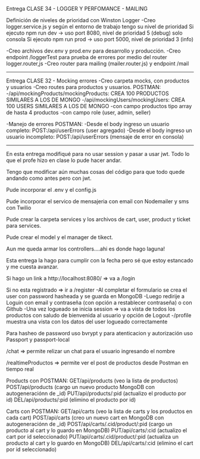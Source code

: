 Entrega CLASE 34 - LOGGER Y PERFOMANCE - MAILING

Definición de niveles de prioridad con Winston Logger
-Creo logger.service.js y según el entorno de trabajo tengo su nivel de prioridad
    Si ejecuto npm run dev -> uso port 8080, nivel de prioridad 5 (debug) solo consola
    Si ejecuto npm run prod -> uso port 5000, nivel de prioridad 3 (info)

-Creo archivos dev.env y prod.env para desarrollo y producción.
-Creo endpoint /loggerTest para prueba de errores por medio del router logger.router,js
-Creo router para mailing (mailer.router.js) y endpoint /mail

----------------------------------------------------------------

Entrega CLASE 32 - Mocking errores
-Creo carpeta mocks, con productos y usuarios
-Creo routes para productos y usuarios.
    POSTMAN:
    -/api/mockingProducts/mockingProducts: CREA 100 PRODUCTOS SIMILARES A LOS DE MONGO
    -/api/mockingUsers/mockingUsers: CREA 100 USERS SIMILARES A LOS DE MONGO
        -con campo productos tipo array de hasta 4 productos
        -con campo role (user, admin, seller)

-Manejo de errores
POSTMAN:
    -Desde el body ingreso un usuario completo:
        POST:/api/userErrors (user agregado)
    -Desde el body ingreso un usuario incompleto: 
        POST:/api/userErrors (mensaje de error en consola) 


----------------------------------------------------------------

En esta entrega modifiqué para no usar session y pasar a usar jwt.
Todo lo que el profe hizo en clase lo pude hacer andar.

Tengo que modificar aún muchas cosas del código para que todo quede andando como antes pero con jwt.

Pude incorporar el .env y el config.js

Pude incorporar el servico de mensajeria con email con Nodemailer y sms con Twilio

Pude crear la carpeta services y los archivos de cart, user, product y ticket para services.

Pude crear el model y el manager de tikect.

Aun me queda armar los controllers....ahi es donde hago laguna!


Esta entrega la hago para cumplir con la fecha pero sé que estoy estancado y me cuesta avanzar.




Si hago un link a http://localhost:8080/ => va a /login

Si no esta registrado => ir a /register
    -Al completar el formulario se crea el user con password hasheada y se guarda en MongoDB
    -Luego redirije a Loguin con email y contraseña (con opción a restablecer contraseña) o con Github
    -Una vez logueado se inicia session => va a vista de todos los productos con saludo de bienvenida al usuario y opción de Logout
    -/profile muestra una vista con los datos del user logueado correctamente

Para hasheo de password uso bvrypt y para atenticacion y autorización uso Passport y passport-local

/chat => permite relizar un chat para el usuario ingresando el nombre

/realtimeProductos => permite ver el post de productos desde Postman en tiempo real

Products con POSTMAN:
GET/api/products    (veo la lista de productos)
POST/api/products   (cargo un nuevo producto MongoDB con autogeneraciónn de _id)
PUT/api/products/:pid    (actualizo el producto por id)
DEL/api/products/:pid    (elimino el producto por id)

Carts con POSTMAN:
GET/api/carts       (veo la lista de carts y los productos en cada cart)
POST/api/carts      (creo un nuevo cart en MongoDB con autogeneraciónn de _id)
POST/api/carts/.cid/product/:pid      (cargo un producto al cart y lo guardo en MongoDB)
PUT/api/carts/:cid    (actualizo el cart por id seleccionado)
PUT/api/carts/.cid/product/:pid      (actualiza un producto al cart y lo guardo en MongoDB)
DEL/api/carts/:cid    (elimino el cart por id seleccionado)